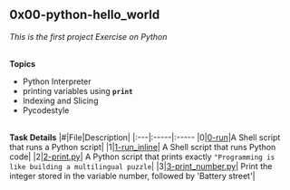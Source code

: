 ## 0x00-python-hello_world

*This is the first project Exercise on Python*
<br><br>

**Topics**
* Python Interpreter
* printing variables using **`print`**
* Indexing and Slicing
* Pycodestyle
<br><br>

**Task Details**
|#|File|Description|
|:---|:-----|:-----
|0|[0-run](./0-run)|A Shell script that runs a Python script|
|1|[1-run_inline](./1-run_inline)| A Shell script that runs Python code|
|2|[2-print.py](./2-print.py)| A Python script that prints exactly `"Programming is like building a multilingual puzzle`|
|3|[3-print_number.py](./3-print_number.py)| Print the integer stored in the variable number, followed by 'Battery street'|
